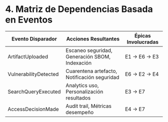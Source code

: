 # 4. Matriz de Dependencias Basada en Eventos

| Evento Disparador | Acciones Resultantes | Épicas Involucradas |
|-------------------|---------------------|-------------------|
| ArtifactUploaded | Escaneo seguridad, Generación SBOM, Indexación | E1 → E6 → E3 |
| VulnerabilityDetected | Cuarentena artefacto, Notificación seguridad | E6 → E2 → E4 |
| SearchQueryExecuted | Analytics uso, Personalización resultados | E3 → E7 |
| AccessDecisionMade | Audit trail, Métricas desempeño | E4 → E7 |
